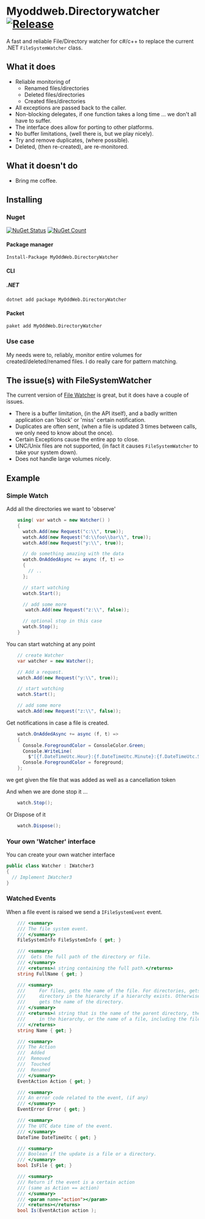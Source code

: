 # Myoddweb.Directorywatcher [![Release](https://img.shields.io/badge/release-v0.1.7-brightgreen.png?style=flat)](https://github.com/FFMG/myoddweb.directorywatcher/)

A fast and reliable File/Directory watcher for c#/c++ to replace the current .NET `FileSystemWatcher` class.

## What it does

- Reliable monitoring of
  - Renamed files/directories
  - Deleted files/directories
  - Created files/directories
- All exceptions are passed back to the caller.
- Non-blocking delegates, if one function takes a long time ... we don't all have to suffer.
- The interface does allow for porting to other platforms.
- No buffer limitations, (well there is, but we play nicely).
- Try and remove duplicates, (where possible).
- Deleted, (then re-created), are re-monitored.

## What it doesn't do

- Bring me coffee.

## Installing

### Nuget

[![NuGet Status](https://img.shields.io/nuget/v/MyOddWeb.DirectoryWatcher.svg)](https://www.nuget.org/packages/MyOddWeb.DirectoryWatcher/)
[![NuGet Count](https://img.shields.io/nuget/dt/MyOddWeb.DirectoryWatcher.svg)](https://www.nuget.org/packages/MyOddWeb.DirectoryWatcher/)

#### Package manager

`Install-Package MyOddWeb.DirectoryWatcher`

#### CLI

##### .NET

`dotnet add package MyOddWeb.DirectoryWatcher`

#### Packet

`paket add MyOddWeb.DirectoryWatcher`

### Use case

My needs were to, reliably, monitor entire volumes for created/deleted/renamed files.
I do really care for pattern matching.

## The issue(s) with FileSystemWatcher

The current version of [File Watcher](https://docs.microsoft.com/en-us/dotnet/api/system.io.filesystemwatcher?view=netframework-4.7.2) is great, but it does have a couple of issues.

- There is a buffer limitation, (in the API itself), and a badly written application can 'block' or 'miss' certain notification.
- Duplicates are often sent, (when a file is updated 3 times between calls, we only need to know about the once).
- Certain Exceptions cause the entire app to close.
- UNC/Unix files are not supported, (in fact it causes `FileSystemWatcher` to take your system down).
- Does not handle large volumes nicely.  

## Example

### Simple Watch

Add all the directories we want to 'observe'

```csharp
    using( var watch = new Watcher() )
    {
      watch.Add(new Request("c:\\", true));
      watch.Add(new Request("d:\\foo\\bar\\", true));
      watch.Add(new Request("y:\\", true));

      // do something amazing with the data
      watch.OnAddedAsync += async (f, t) =>
      {
        // ..
      };

      // start watching
      watch.Start();

      // add some more
       watch.Add(new Request("z:\\", false));

      // optional stop in this case
      watch.Stop();
    }
```

You can start watching at any point

```csharp
    // create Watcher
    var watcher = new Watcher();

    // Add a request.
    watch.Add(new Request("y:\\", true));

    // start watching
    watch.Start();

    // add some more
    watch.Add(new Request("z:\\", false));
```

Get notifications in case a file is created.

```csharp
    watch.OnAddedAsync += async (f, t) =>
    {
      Console.ForegroundColor = ConsoleColor.Green;
      Console.WriteLine(
        $"[{f.DateTimeUtc.Hour}:{f.DateTimeUtc.Minute}:{f.DateTimeUtc.Second}]:{f.FileSystemInfo}");
      Console.ForegroundColor = foreground;
    };
```

we get given the file that was added as well as a cancellation token

And when we are done stop it ...

```csharp
    watch.Stop();
```

Or Dispose of it

```csharp
    watch.Dispose();
```

### Your own 'Watcher' interface

You can create your own watcher interface

```csharp
public class Watcher : IWatcher3
{
  // Implement IWatcher3
}
```

### Watched Events

When a file event is raised we send a `IFileSystemEvent` event.

```csharp
    /// <summary>
    /// The file system event.
    /// </summary>
    FileSystemInfo FileSystemInfo { get; }

    /// <summary>
    ///  Gets the full path of the directory or file.
    /// </summary>
    /// <returns>A string containing the full path.</returns>
    string FullName { get; }

    /// <summary>
    ///     For files, gets the name of the file. For directories, gets the name of the last
    ///     directory in the hierarchy if a hierarchy exists. Otherwise, the Name property
    ///     gets the name of the directory.
    /// </summary>
    /// <returns>A string that is the name of the parent directory, the name of the last directory
    ///     in the hierarchy, or the name of a file, including the file name extension.
    /// </returns>
    string Name { get; }

    /// <summary>
    /// The Action
    ///  Added
    ///  Removed
    ///  Touched
    ///  Renamed
    /// </summary>
    EventAction Action { get; }

    /// <summary>
    /// An error code related to the event, (if any)
    /// </summary>
    EventError Error { get; }

    /// <summary>
    /// The UTC date time of the event.
    /// </summary>
    DateTime DateTimeUtc { get; }

    /// <summary>
    /// Boolean if the update is a file or a directory.
    /// </summary>
    bool IsFile { get; }

    /// <summary>
    /// Return if the event is a certain action
    /// (same as Action == action)
    /// </summary>
    /// <param name="action"></param>
    /// <returns></returns>
    bool Is(EventAction action );
```
